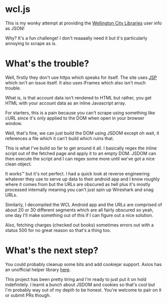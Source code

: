 # wcl.js

This is my wonky attempt at providing the [Wellington City Libraries](http://wcl.govt.nz) user info as JSON!

Why? It's a fun challenge! I don't reaaaally need it but it's particularly annoying to scrape as is.

# What's the trouble?

Well, firstly they don't use https which speaks for itself. The site uses [JSP](https://en.wikipedia.org/wiki/JavaServer_Pages) which isn't an issue itself. It also uses iFrames which also isn't much trouble.

What is, is that account data isn't rendered to HTML but rather, you get HTML with your account data as an inline Javascript array.

For starters, this is a pain because you can't scrape using something like cURL since it's only applied to the DOM when open in your browser window.

Well, that's fine, we can just build the DOM using JSDOM except oh wait, it references a file which it can't build which ruins that.

This is what I've build so far to get around it all. I basically regex the inline script out of the fetched page and apply it to an empty DOM. JSDOM can then execute the script and I can regex some more until we've got a nice clean object.

It works™ but it's not perfect. I had a quick look at reverse engineering whatever they use to serve up data to their android app and I know roughly where it comes from but the URLs are obscured as hell plus it's mostly processed internally meaning you can't just spin up Wireshark and snag URLs.

Similarly, I decompiled the WCL Android app and the URLs are comprised of about 20 or 30 different segments which are all fairly obscured so yeah, one day I'll make something out of this if I can figure out a nice solution.

Also, fetching charges (checked out books) sometimes errors out with a status 500 for no great reason so that's a thing too.

# What's the next step?

You could probably cleanup some bits and add cookiejar support. Axios has an unofficial helper library [here](https://github.com/3846masa/axios-cookiejar-support).

This project has been pretty tiring and I'm ready to just put it on hold indefinitely. I learnt a bunch about JSDOM and cookies so that's cool but I'm probably way out of my depth to be honest. You're welcome to pair on it or submit PRs though.